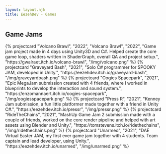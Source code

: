 ```yaml
---
layout: layout.njk
title: EezehDev - Games
---
```


<section class="games">
  <h2 class="grid-title">Game Jams</h2>
  <div class="project-grid container">
    {% projectcard "Volcano Brawl", "2022", "Volcano Brawl", "2022", "Game jam project made in 4 days using Unity3D and C#. Helped create the core game loop, shaders written in ShaderGraph, overall QA and project setup.", "https://gwalraet.itch.io/volcano-brawl", "/img/volcano.png" %}
    {% projectcard "Graveyard Bash", "2021", "Solo C# programmer for SPOOKY JAM, developed in Unity.", "https://eezehdev.itch.io/graveyard-bash", "/img/graveyardbash.png" %}
    {% projectcard "Oogies Spacepark", "2021", "Epic MegaJam submission created with 4 friends, where I worked in blueprints to develop the interaction and sound system.", "https://enzomannaert.itch.io/oogies-spacepark", "/img/oogiesspacepark.png" %}
    {% projectcard "Press R", "2021", "Kenney Jam submission, a fun little platformer made together with a friend in Unity C#.", "https://eezehdev.itch.io/pressr", "/img/pressr.png" %}
    {% projectcard "RideTheChains", "2021", "MashUp Game Jam 2 submission made with a couple of friends, worked on the core render pipeline and helped with art assets using Blender and Unity.", "https://tomstevens.itch.io/ridethechains", "/img/ridethechains.png" %}
    {% projectcard "Unarmed", "2021", "DAE Virtual Easter JAM, my first ever game jam together with 4 students. Team captain and lead developer, using Unity.", "https://eezehdev.itch.io/unarmed", "/img/unarmed.png" %}
  </div>
</section>
